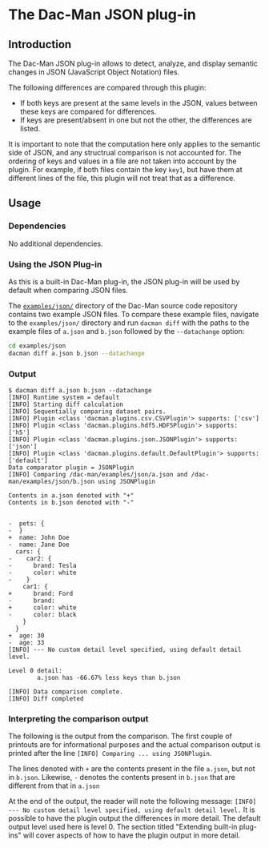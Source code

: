# The Dac-Man JSON plug-in

## Introduction

The Dac-Man JSON plug-in allows to detect, analyze, and display semantic
changes in JSON (JavaScript Object Notation) files.

The following differences are compared through this plugin:
 - If both keys are present at the same levels in the JSON, values between
   these keys are compared for differences.
 - If keys are present/absent in one but not the other, the differences
   are listed.

It is important to note that the computation here only applies to the semantic
side of JSON, and any structrual comparison is not accounted for. The ordering
of keys and values in a file are not taken into account by the plugin. For
example, if both files contain the key `key1`, but have them at different
lines of the file, this plugin will not treat that as a difference.


## Usage

### Dependencies
No additional dependencies.

### Using the JSON Plug-in
As this is a built-in Dac-Man plug-in, the JSON plug-in will be used by default
when comparing JSON files.

The [`examples/json/`](https://github.com/deduce-dev/dac-man/blob/master/examples/json/) directory of the Dac-Man source code repository contains two example JSON files.
To compare these example files, navigate to the `examples/json/` directory
and run `dacman diff` with the paths to the example files of `a.json` and `b.json`
followed by the `--datachange` option:

```sh
cd examples/json
dacman diff a.json b.json --datachange
```


### Output

```
$ dacman diff a.json b.json --datachange
[INFO] Runtime system = default
[INFO] Starting diff calculation
[INFO] Sequentially comparing dataset pairs.
[INFO] Plugin <class 'dacman.plugins.csv.CSVPlugin'> supports: ['csv']
[INFO] Plugin <class 'dacman.plugins.hdf5.HDF5Plugin'> supports: ['h5']
[INFO] Plugin <class 'dacman.plugins.json.JSONPlugin'> supports: ['json']
[INFO] Plugin <class 'dacman.plugins.default.DefaultPlugin'> supports: ['default']
Data comparator plugin = JSONPlugin
[INFO] Comparing /dac-man/examples/json/a.json and /dac-man/examples/json/b.json using JSONPlugin

Contents in a.json denoted with "+"
Contents in b.json denoted with "-"


-  pets: {
-  }
+  name: John Doe
-  name: Jane Doe
  cars: {
-    car2: {
-      brand: Tesla
-      color: white
-    }
    car1: {
+      brand: Ford
-      brand:
+      color: white
-      color: black
    }
  }
+  age: 30
-  age: 33
[INFO] --- No custom detail level specified, using default detail level.

Level 0 detail:
        a.json has -66.67% less keys than b.json

[INFO] Data comparison complete.
[INFO] Diff completed
```

### Interpreting the comparison output
The following is the output from the comparison.
The first couple of printouts are for informational purposes and the actual
comparison output is printed after the line `[INFO] Comparing ... using JSONPlugin`.

The lines denoted with `+` are the contents present in the file `a.json`,
but not in `b.json`. Likewise, `-` denotes the contents present in `b.json` that are
different from that in `a.json`

At the end of the output, the reader will note the following message:
`[INFO] --- No custom detail level specified, using default detail level.`
It is possible to have the plugin output the differences in more detail.
The default output level used here is level 0. The section titled
"Extending built-in plug-ins" will cover aspects of how to have the plugin
output in more detail.
